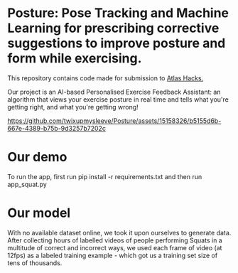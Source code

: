 # Posture: Pose Tracking and Machine Learning for prescribing corrective suggestions to improve posture and form while exercising.

This repository contains code made for submission to [Atlas Hacks.](https://devpost.com/software/posture-w5670m)

Our project is an AI-based Personalised Exercise Feedback Assistant: an algorithm that views your exercise posture in real time and tells what you're getting right, and what you're getting wrong! 


https://github.com/twixupmysleeve/Posture/assets/15158326/b5155d6b-667e-4389-b75b-9d3257b7202c

# Our demo

To run the app, first run pip install -r requirements.txt and then run app_squat.py

# Our model

With no available dataset online, we took it upon ourselves to generate data. After collecting hours of labelled videos of people performing Squats in a multitude of correct and incorrect ways, we used each frame of video (at 12fps) as a labeled training example - which got us a training set size of tens of thousands. 
